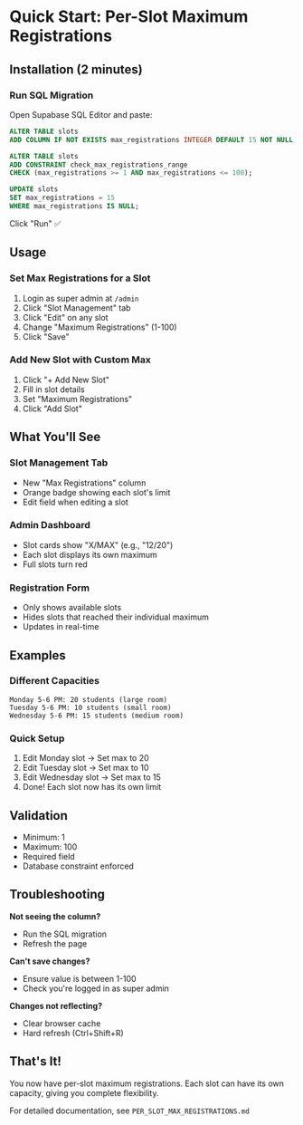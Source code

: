# Quick Start: Per-Slot Maximum Registrations

## Installation (2 minutes)

### Run SQL Migration
Open Supabase SQL Editor and paste:

```sql
ALTER TABLE slots 
ADD COLUMN IF NOT EXISTS max_registrations INTEGER DEFAULT 15 NOT NULL;

ALTER TABLE slots 
ADD CONSTRAINT check_max_registrations_range 
CHECK (max_registrations >= 1 AND max_registrations <= 100);

UPDATE slots 
SET max_registrations = 15 
WHERE max_registrations IS NULL;
```

Click "Run" ✅

## Usage

### Set Max Registrations for a Slot

1. Login as super admin at `/admin`
2. Click "Slot Management" tab
3. Click "Edit" on any slot
4. Change "Maximum Registrations" (1-100)
5. Click "Save"

### Add New Slot with Custom Max

1. Click "+ Add New Slot"
2. Fill in slot details
3. Set "Maximum Registrations"
4. Click "Add Slot"

## What You'll See

### Slot Management Tab
- New "Max Registrations" column
- Orange badge showing each slot's limit
- Edit field when editing a slot

### Admin Dashboard
- Slot cards show "X/MAX" (e.g., "12/20")
- Each slot displays its own maximum
- Full slots turn red

### Registration Form
- Only shows available slots
- Hides slots that reached their individual maximum
- Updates in real-time

## Examples

### Different Capacities
```
Monday 5-6 PM: 20 students (large room)
Tuesday 5-6 PM: 10 students (small room)
Wednesday 5-6 PM: 15 students (medium room)
```

### Quick Setup
1. Edit Monday slot → Set max to 20
2. Edit Tuesday slot → Set max to 10
3. Edit Wednesday slot → Set max to 15
4. Done! Each slot now has its own limit

## Validation

- Minimum: 1
- Maximum: 100
- Required field
- Database constraint enforced

## Troubleshooting

**Not seeing the column?**
- Run the SQL migration
- Refresh the page

**Can't save changes?**
- Ensure value is between 1-100
- Check you're logged in as super admin

**Changes not reflecting?**
- Clear browser cache
- Hard refresh (Ctrl+Shift+R)

## That's It!

You now have per-slot maximum registrations. Each slot can have its own capacity, giving you complete flexibility.

For detailed documentation, see `PER_SLOT_MAX_REGISTRATIONS.md`
